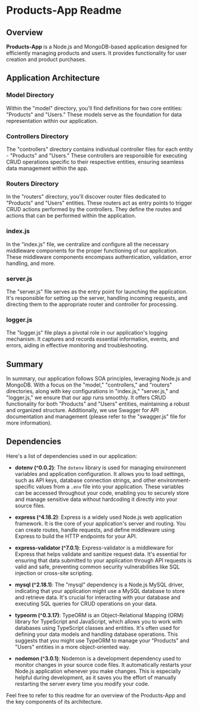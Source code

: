 
# Products-App Readme

## Overview

**Products-App** is a Node.js and MongoDB-based application designed for efficiently managing products and users. It provides functionality for user creation and product purchases.

## Application Architecture

### Model Directory
Within the "model" directory, you'll find definitions for two core entities: "Products" and "Users." These models serve as the foundation for data representation within our application.

### Controllers Directory
The "controllers" directory contains individual controller files for each entity - "Products" and "Users." These controllers are responsible for executing CRUD operations specific to their respective entities, ensuring seamless data management within the app.

### Routers Directory
In the "routers" directory, you'll discover router files dedicated to "Products" and "Users" entities. These routers act as entry points to trigger CRUD actions performed by the controllers. They define the routes and actions that can be performed within the application.

### index.js
In the "index.js" file, we centralize and configure all the necessary middleware components for the proper functioning of our application. These middleware components encompass authentication, validation, error handling, and more.

### server.js
The "server.js" file serves as the entry point for launching the application. It's responsible for setting up the server, handling incoming requests, and directing them to the appropriate router and controller for processing.

### logger.js
The "logger.js" file plays a pivotal role in our application's logging mechanism. It captures and records essential information, events, and errors, aiding in effective monitoring and troubleshooting.

## Summary

In summary, our application follows SOA principles, leveraging Node.js and MongoDB. With a focus on the "model," "controllers," and "routers" directories, along with key configurations in "index.js," "server.js," and "logger.js," we ensure that our app runs smoothly. It offers CRUD functionality for both "Products" and "Users" entities, maintaining a robust and organized structure. Additionally, we use Swagger for API documentation and management (please refer to the "swagger.js" file for more information).

## Dependencies

Here's a list of dependencies used in our application:

- **dotenv (^0.0.2)**: The `dotenv` library is used for managing environment variables and application configuration. It allows you to load settings, such as API keys, database connection strings, and other environment-specific values from a `.env` file into your application. These variables can be accessed throughout your code, enabling you to securely store and manage sensitive data without hardcoding it directly into your source files.

- **express (^4.18.2)**: Express is a widely used Node.js web application framework. It is the core of your application's server and routing. You can create routes, handle requests, and define middleware using Express to build the HTTP endpoints for your API.

- **express-validator (^7.0.1)**: Express-validator is a middleware for Express that helps validate and sanitize request data. It's essential for ensuring that data submitted to your application through API requests is valid and safe, preventing common security vulnerabilities like SQL injection or cross-site scripting.

- **mysql (^2.18.1)**: The "mysql" dependency is a Node.js MySQL driver, indicating that your application might use a MySQL database to store and retrieve data. It's crucial for interacting with your database and executing SQL queries for CRUD operations on your data.

- **typeorm (^0.3.17)**: TypeORM is an Object-Relational Mapping (ORM) library for TypeScript and JavaScript, which allows you to work with databases using TypeScript classes and entities. It's often used for defining your data models and handling database operations. This suggests that you might use TypeORM to manage your "Products" and "Users" entities in a more object-oriented way.

- **nodemon (^3.0.1)**: Nodemon is a development dependency used to monitor changes in your source code files. It automatically restarts your Node.js application whenever you make changes. This is especially helpful during development, as it saves you the effort of manually restarting the server every time you modify your code.

Feel free to refer to this readme for an overview of the Products-App and the key components of its architecture.
